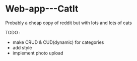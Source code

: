 # Web-app---CatIt
Probably a cheap copy of reddit but with lots and lots of cats

TODO : 
- make CRUD & CUD(dynamic) for categories
- add style
- implement photo upload 
